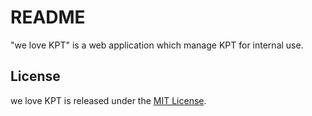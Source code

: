 # README

"we love KPT" is a web application which manage KPT for internal use.

## License

we love KPT is released under the [MIT License](http://opensource.org/licenses/MIT).
